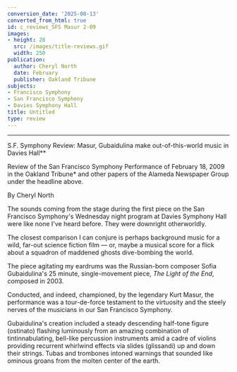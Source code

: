```yaml
---
conversion_date: '2025-08-13'
converted_from_html: true
id: c_reviews_SFS Masur 2-09
images:
- height: 28
  src: /images/title-reviews.gif
  width: 250
publication:
  author: Cheryl North
  date: February
  publisher: Oakland Tribune
subjects:
- Francisco Symphony
- San Francisco Symphony
- Davies Symphony Hall
title: Untitled
type: review
---
```


***

S.F. Symphony Review: Masur, Gubaidulina make out-of-this-world music in Davies Hall**

Review of the San Francisco Symphony Performance of February 18, 2009 in the Oakland Tribune* and other papers of the Alameda Newspaper Group under the headline above.

By Cheryl North

The sounds coming from the stage during the first piece on the San Francisco Symphony's Wednesday night program at Davies Symphony Hall were like none I've heard before. They were downright otherworldly.

The closest comparison I can conjure is perhaps background music for a wild, far-out science fiction film — or, maybe a musical score for a flick about a squadron of maddened ghosts dive-bombing the world.

The piece agitating my eardrums was the Russian-born composer Sofia Gubaidulina's 25 minute, single-movement piece, *The Light of the End*, composed in 2003.

Conducted, and indeed, championed, by the legendary Kurt Masur, the performance was a tour-de-force testament to the virtuosity and the steely nerves of the musicians in our San Francisco Symphony.

Gubaidulina's creation included a steady descending half-tone figure (ostinato) flashing luminously from an amazing combination of tintinnabulating, bell-like percussion instruments amid a cadre of violins providing recurrent whirlwind effects via slides (glissandi) up and down their strings. Tubas and trombones intoned warnings that sounded like ominous groans from the molten center of the earth.